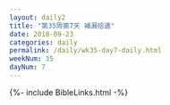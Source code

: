 ```yaml
---
layout: daily2
title: "第35周第7天 補漏拾遺"
date: 2018-09-23
categories: daily
permalink: /daily/wk35-day7-daily.html
weekNum: 35
dayNum: 7
---
```


{%- include BibleLinks.html -%}
